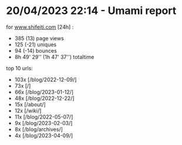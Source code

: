 # 20/04/2023 22:14 - Umami report
for www.shifeiti.com [24h] :

 - 385 (13) page views
 - 125 (-21) uniques
 - 94 (-14) bounces
 - 8h 49' 29'' (1h 47' 37'') totaltime


top 10 urls:
 - 103x [/blog/2022-12-09/]
 - 73x [/]
 - 66x [/blog/2023-01-12/]
 - 48x [/blog/2022-12-22/]
 - 15x [/about/]
 - 12x [/wiki/]
 - 11x [/blog/2022-05-07/]
 - 9x [/blog/2023-02-03/]
 - 8x [/blog/archives/]
 - 4x [/blog/2023-04-09/]


